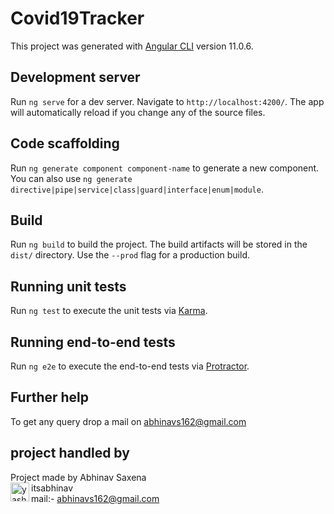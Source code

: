# Covid19Tracker

This project was generated with [Angular CLI](https://github.com/angular/angular-cli) version 11.0.6.

## Development server

Run `ng serve` for a dev server. Navigate to `http://localhost:4200/`. The app will automatically reload if you change any of the source files.

## Code scaffolding

Run `ng generate component component-name` to generate a new component. You can also use `ng generate directive|pipe|service|class|guard|interface|enum|module`.

## Build

Run `ng build` to build the project. The build artifacts will be stored in the `dist/` directory. Use the `--prod` flag for a production build.

## Running unit tests

Run `ng test` to execute the unit tests via [Karma](https://karma-runner.github.io).

## Running end-to-end tests

Run `ng e2e` to execute the end-to-end tests via [Protractor](http://www.protractortest.org/).

## Further help

To get any query drop a mail on abhinavs162@gmail.com

## project handled by 

Project made by Abhinav Saxena </br>
<img align="left" alt="yash1200 | Twitter" width="30px" src="https://camo.githubusercontent.com/f3b28541781a1b8a827118c29de2b8143e0ef0a6a707d2c36ac3fe82cf56b009/68747470733a2f2f696d6167652e666c617469636f6e2e636f6d2f69636f6e732f7376672f3733332f3733333537392e737667" data-canonical-src="https://image.flaticon.com/icons/svg/733/733579.svg" style="max-width:100%;"> itsabhinav</br>
mail:- abhinavs162@gmail.com</br> 

